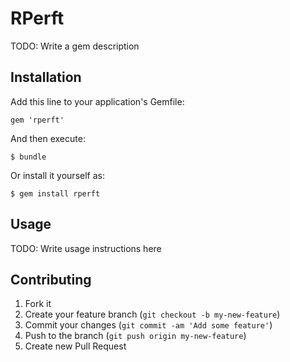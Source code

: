 # RPerft

TODO: Write a gem description

## Installation

Add this line to your application's Gemfile:

    gem 'rperft'

And then execute:

    $ bundle

Or install it yourself as:

    $ gem install rperft

## Usage

TODO: Write usage instructions here

## Contributing

1. Fork it
2. Create your feature branch (`git checkout -b my-new-feature`)
3. Commit your changes (`git commit -am 'Add some feature'`)
4. Push to the branch (`git push origin my-new-feature`)
5. Create new Pull Request
